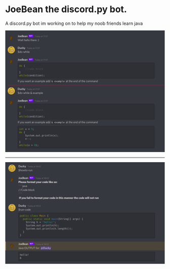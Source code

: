# JoeBean the discord.py bot.

A discord.py bot im working on to help my noob friends learn java

<img src="images/1.png" alt="show snips">

<hr>

<img src="images/2.png" alt="run code">